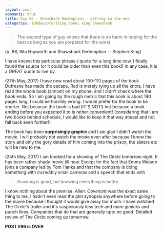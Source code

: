 ```yaml
---
layout: post
comments: true
title: Day 96 - Shawshank Redemption - getting to the end
categories: 100daysofwriting books king shawshank
---
```


> The second type of guy knows that there is no harm in hoping for the best as
> long as you are prepared for the worst

(p. 88, Rita Hayworth and Shawshank Redemption -- Stephen King)

I have known this particular phrase / quote for a long time now. I finally found
the source (or it could be older than even this book!) In any case, it is a
_GREAT_ quote to live by.

(27th May, 2017) I have now read about 100-110 pages of the book. Dufresne has
made the escape, Red is merely tying up all the knots. I have read the whole
book (almost) on my phone, and I didn't check where the book ends. So I am going
by the rough metric that this book is about 180 pages long, I could be horribly
wrong. I would prefer for the book to be shorter. Not because the book is bad
(IT'S NOT!) but because a book ending before you expected it to is rather
convenient! (considering that I am two books behind schedule, I would like to
keep it that way atleast and not fall back even further!)

The book has been **surprisingly graphic** and I am glad I didn't watch the
movie. I will probably not watch the movie even after because I know the story
and only the gory details of him coming into the prison, the sisters etc will be
new to me.

(24th May, 2017) I am booked for a showing of The Circle tomorrow night. It has
been rather shady movie till now. Except for the fact that Emma Watson joins a
company led by Tom Hanks and that the company is doing something with incredibly
small cameras and a speech that ends with

> Knowing is good, but knowing everything is better

I know nothing about the premise. _Alien: Covenant_ was the exact same thing to
me, I hadn't even read the plot synopsis anywhere before going to the movie
because I thought it would give away too much. I have watched The Circle's
trailer and it's suspiciously less tech and more gimicks and punch lines.
Companies that do that are generally upto no good. Detailed review of The Circle
coming up tomorrow.

**POST #96 is OVER**
